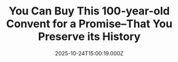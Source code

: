 ---
title: "You Can Buy This 100-year-old Convent for a Promise–That You Preserve its History"
date: 2025-10-24T15:00:19.000Z
category: Human Kindness
externalLink: "https://www.goodnewsnetwork.org/europe-on-the-prairie-will-sell-you-its-100-year-old-convent-for-a-promise-that-you-preserve-its-history/"
image: ""
excerpt: "This is the convent of Gravelbourg, a small town in Canada that boasts a long-time motto: “a touch of Europe on the prairie.” For over a decade this stately building—a true stunner in the middle of very little else—has been useless and vacant, but the town is determined to preserve it until someone can propose […] The post You Can…"
---